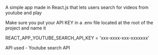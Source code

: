 A simple app made in React.js that lets users search for videos from youtube and play

Make sure you put your API KEY in a .env file located at the root of the project and name it

REACT_APP_YOUTUBE_SEARCH_API_KEY = 'xxx-xxxx-xxx-xxxxxxx'

API used - Youtube search API

